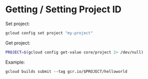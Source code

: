 # Getting / Setting Project ID

Set project:

```sh
gcloud config set project "my-project"
```

Get project:

```sh
PROJECT=$(gcloud config get-value core/project 2> /dev/null)
```

Example:

```
gcloud builds submit --tag gcr.io/$PROJECT/helloworld
```